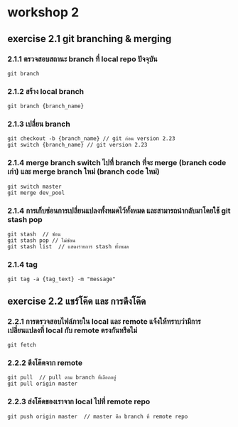 # workshop 2

## exercise 2.1 git branching & merging
### 2.1.1 ตรวจสอบสถานะ branch ที่ local repo ปัจจุบัน
``` 
git branch
```
### 2.1.2  สร้าง local branch
```
git branch {branch_name}
```
### 2.1.3  เปลี่ยน branch 
```
git checkout -b {branch_name} // git ก่อน version 2.23
git switch {branch_name} // git version 2.23
```
### 2.1.4 merge branch switch ไปที่ branch ที่จะ merge (branch code เก่า) และ merge branch ใหม่ (branch code ใหม่)
```
git switch master
git merge dev_pool
```
### 2.1.4 การเก็บซ่อนการเปลี่ยนแปลงทั้งหมดไว้ทั้งหมด และสามารถนำกลับมาโดยใช้ git stash pop
```
git stash  // ซ่อน
git stash pop // ไม่ซ่อน
git stash list  // แสดงรายการ stash ทั้งหมด
```

### 2.1.4 tag 
```
git tag -a {tag_text} -m "message"
```

## exercise 2.2 แชร์โค๊ด และ การดึงโค๊ด
### 2.2.1  การตรวจสอบไฟล์ภายใน local และ remote แจ้งให้ทราบว่ามีการเปลี่ยนแปลงที่ local กับ remote ตรงกันหรือไม่
```
git fetch
```
### 2.2.2 ดึงโค๊ดจาก remote
```
git pull  // pull ตาม branch ที่เลือกอยู่
git pull origin master
```
### 2.2.3 ส่งโค๊ดของเราจาก local ไปที่ remote repo
```
git push origin master  // master คือ branch ที่ remote repo
```
